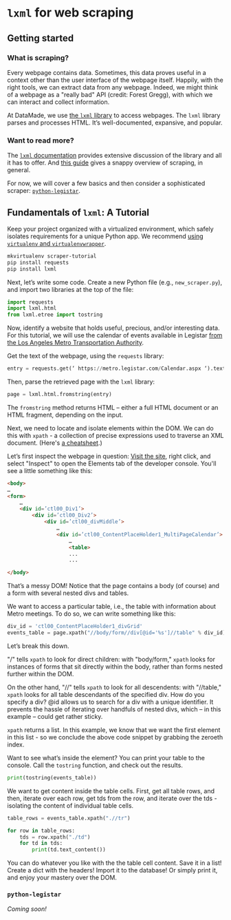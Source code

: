 # `lxml` for web scraping

## Getting started

### What is scraping?

Every webpage contains data. Sometimes, this data proves useful in a context other than the user interface of the webpage itself. Happily, with the right tools, we can extract data from any webpage. Indeed, we might think of a webpage as a "really bad" API (credit: Forest Gregg), with which we can interact and collect information.

At DataMade, we use [the `lxml` library](https://lxml.de/) to access webpages. The `lxml` library parses and processes HTML. It’s well-documented, expansive, and popular.

### Want to read more?

The [`lxml` documentation](http://lxml.de/lxmlhtml.html) provides extensive discussion of the library and all it has to offer. And [this guide](http://docs.python-guide.org/en/latest/scenarios/scrape/) gives a snappy overview of scraping, in general.

For now, we will cover a few basics and then consider a sophisticated scraper: [`python-legistar`](https://github.com/opencivicdata/python-legistar-scraper).

## Fundamentals of `lxml`: A Tutorial

Keep your project organized with a virtualized environment, which safely isolates requirements for a unique Python app. We recommend [using `virtualenv` and `virtualenvwrapper`](https://virtualenvwrapper.readthedocs.io/en/latest/install.html).

```bash
mkvirtualenv scraper-tutorial
pip install requests
pip install lxml
```

Next, let’s write some code. Create a new Python file (e.g., `new_scraper.py`), and import two libraries at the top of the file:

```python
import requests
import lxml.html
from lxml.etree import tostring
```

Now, identify a website that holds useful, precious, and/or interesting data. For this tutorial, we will use the calendar of events available in Legistar [from the Los Angeles Metro Transportation Authority](https://metro.legistar.com/Calendar.aspx).

Get the text of the webpage, using the `requests` library:

```python
entry = requests.get(‘ https://metro.legistar.com/Calendar.aspx ‘).text
```

Then, parse the retrieved page with the `lxml` library:

```python
page = lxml.html.fromstring(entry)
```

The `fromstring` method returns HTML – either a full HTML document or an HTML fragment, depending on the input.

Next, we need to locate and isolate elements within the DOM. We can do this with `xpath` - a collection of precise expressions used to traverse an XML document. (Here's [a cheatsheet](https://devhints.io/xpath).)

Let’s first inspect the webpage in question: [Visit the site](https://metro.legistar.com/Calendar.aspx), right click, and select "Inspect" to open the Elements tab of the developer console. You'll see a little something like this:

```html
<body>
…
<form>
	…
	<div id=’ctl00_Div1’>
		<div id=’ctl00_Div2’>
			<div id=’ctl00_divMiddle’>
				…
				<div id=’ctl00_ContentPlaceHolder1_MultiPageCalendar’>
					…
					<table>
					...
					...

</body>
```

That’s a messy DOM! Notice that the page contains a body (of course) and a form with several nested divs and tables.

We want to access a particular table, i.e., the table with information about Metro meetings. To do so, we can write something like this:

```python
div_id = 'ctl00_ContentPlaceHolder1_divGrid'
events_table = page.xpath("//body/form//div[@id='%s']//table" % div_id)[0]
```

Let’s break this down.

"/" tells `xpath` to look for direct children: with "body/form," `xpath` looks for instances of forms that sit directly within the body, rather than forms nested further within the DOM.

On the other hand, "//" tells `xpath` to look for all descendents: with "//table," `xpath` looks for all table descendants of the specified div. How do you specify a div? @id allows us to search for a div with a unique identifier. It prevents the hassle of iterating over handfuls of nested divs, which – in this example – could get rather sticky.

`xpath` returns a list. In this example, we know that we want the first element in this list - so we conclude the above code snippet by grabbing the zeroeth index.

Want to see what’s inside the element? You can print your table to the console. Call the `tostring` function, and check out the results.

```python
print(tostring(events_table))
```

We want to get content inside the table cells. First, get all table rows, and then, iterate over each row, get tds from the row, and iterate over the tds - isolating the content of individual table cells.

```python
table_rows = events_table.xpath(".//tr")

for row in table_rows:
    tds = row.xpath("./td")
    for td in tds:
        print(td.text_content())
```

You can do whatever you like with the the table cell content. Save it in a list! Create a dict with the headers! Import it to the database! Or simply print it, and enjoy your mastery over the DOM.

### `python-legistar`

_Coming soon!_
